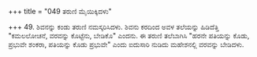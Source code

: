 +++
title = "049 ತರುಣಿ ಮೈಯಿಕ್ಕಿದಳು"

+++
49. ಶಿವನನ್ನು ಕಂಡು ತರುಣಿ ನಮಸ್ಕರಿಸಿದಳು. ಶಿವನು ಕರದಿಂದ ಅವಳ ತಲೆಯನ್ನು ಹಿಡಿದೆತ್ತಿ "ಕಮಲಲೋಚನೆ, ವರವನ್ನು ಕೊಟ್ಟೆನು, ಬೇಡಿಕೊ" ಎಂದನು. ಈ ತರುಣಿ ತಲೆಬಾಗಿಸಿ "ಹರನೇ ಪತಿಯನ್ನು ಕೊಡು, ಪ್ರಭುವೇ ಶಂಕರಾ, ಪತಿಯನ್ನು ಕೊಡು ಪ್ರಭುವೇ" ಎಂದು ಐದುಸಾರಿ ನುಡಿದು ಮಹೇಶನಲ್ಲಿ ವರವನ್ನು ಬೇಡಿದಳು.
